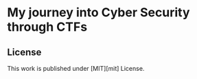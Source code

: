 # My journey into Cyber Security through CTFs
## License
This work is published under [MIT][mit] License.
